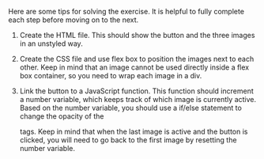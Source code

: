 Here are some tips for solving the exercise. It is helpful to fully complete each step before moving on to the next.

1) Create the HTML file. This should show the button and the three images in an unstyled way.

2) Create the CSS file and use flex box to position the images next to each other. Keep in mind that an image cannot be used directly inside a flex box container, so you need to wrap each image in a div.

3) Link the button to a JavaScript function. This function should increment a number variable, which keeps track of which image is currently active. Based on the number variable, you should use a if/else statement to change the opacity of the <div> tags. Keep in mind that when the last image is active and the button is clicked, you will need to go back to the first image by resetting the number variable.
